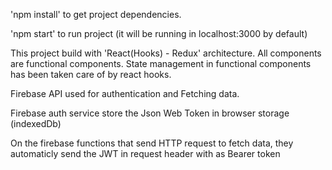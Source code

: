 'npm install' to get project dependencies.

'npm start' to run project (it will be running in localhost:3000 by default)

This project build with 'React(Hooks) - Redux' architecture.
All components are functional components.
State management in functional components has been taken care of by react hooks.

Firebase API used for authentication and Fetching data.

Firebase auth service store the Json Web Token in browser storage (indexedDb)

On the firebase functions that send HTTP request to fetch data, they automaticly send the JWT in request header with as Bearer token

